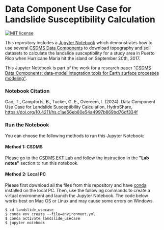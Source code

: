 # Data Component Use Case for Landslide Susceptibility Calculation
[![MIT license](https://img.shields.io/badge/License-MIT-blue.svg)](https://github.com/gantian127/landslide_usecase/blob/master/LICENSE.txt)


This repository includes a [Jupyter Notebook](landslide_puertorico.ipynb) 
which demonstrates how to use several [CSDMS Data Components](https://csdms.colorado.edu/wiki/DataComponents) to download 
topography and soil datasets to calculate the landslide susceptibility for a study area in Puerto Rico when Hurricane 
Maria hit the island on September 20th, 2017.

This Jupyter Notebook is part of the work for a research paper
["CSDMS Data Components: data-model integration tools for Earth surface processes modeling"](https://gmd.copernicus.org/articles/17/2165/2024/gmd-17-2165-2024.html).


### Notebook Citation
Gan, T., Campforts, B., Tucker, G. E., Overeem, I. (2024). Data Component Use Case for 
Landslide Susceptibility Calculation, HydroShare, https://doi.org/10.4211/hs.c1ae56eb80e54a4997b869bd76df334f


### Run the Notebook
You can choose the following methods to run this Jupyter Notebook: 

[//]: # (#### Method 1: HydroShare)

[//]: # (Please go to the [HydroShare Resource]&#40;https://www.hydroshare.org/resource/df5fa2f5d1b74be4bf0a049e1e59889c/&#41; )

[//]: # (and follow the instruction in the **"Abstract"** section to run this notebook.)

#### Method 1: CSDMS
Please go to the [CSDMS EKT Lab](https://csdms.colorado.edu/wiki/Lab-0031) 
and follow the instruction in the **"Lab notes"** section to run this notebook.


#### Method 2: Local PC
Please first download all the files from this repository and have 
[conda](https://conda.io/projects/conda/en/latest/user-guide/install/index.html) installed on the local PC.
Then, use the following commands to create a virtual environment and launch the Jupyter Notebook. The code below works best on Mac OS or Linux and may cause some errors on Windows.
```
$ cd landslide_usecase
$ conda env create --file=environment.yml
$ conda activate landslide_usecase
$ jupyter notebook
```
